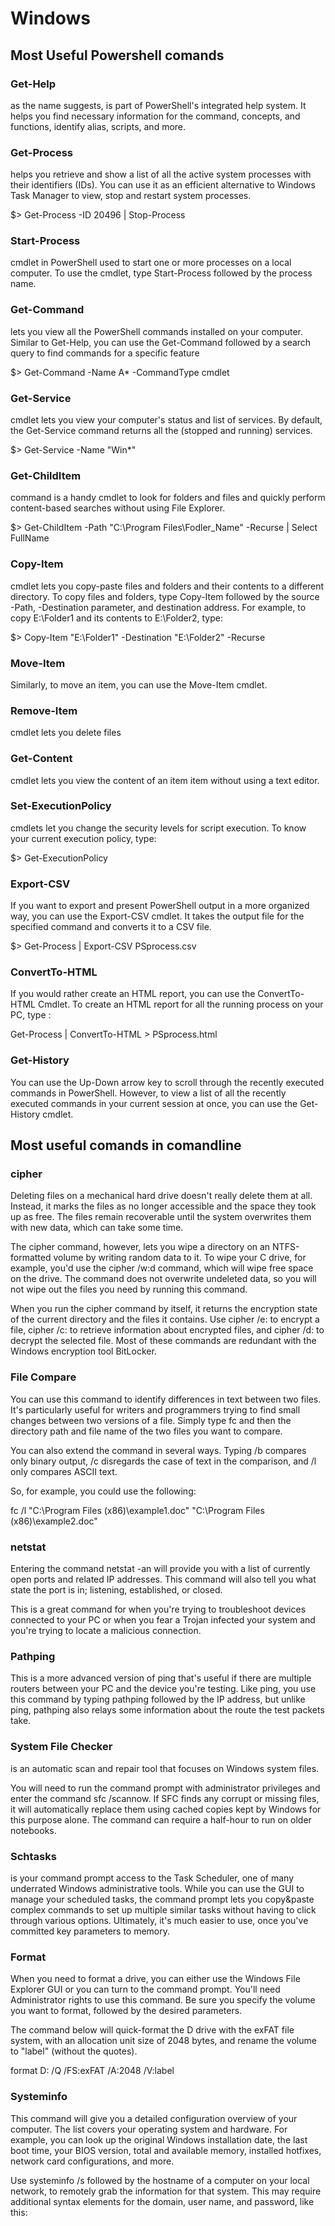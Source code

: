 # Windows 

## Most Useful Powershell comands

### Get-Help
as the name suggests, is part of PowerShell's integrated help system. 
It helps you find necessary information for the command, concepts, and functions, identify alias, scripts, and more.

### Get-Process
helps you retrieve and show a list of all the active system processes with their identifiers (IDs). 
You can use it as an efficient alternative to Windows Task Manager to view, stop and restart system processes.

$> Get-Process -ID 20496 | Stop-Process

### Start-Process 
 cmdlet in PowerShell used to start one or more processes on a local computer. To use the cmdlet, type Start-Process followed by the process name. 

### Get-Command 
 lets you view all the PowerShell commands installed on your computer. 
 Similar to Get-Help, you can use the Get-Command followed by a search query to find commands for a specific feature

$> Get-Command -Name A* -CommandType cmdlet

### Get-Service 
cmdlet lets you view your computer's status and list of services. By default, the Get-Service command returns all the (stopped and running) services.

$> Get-Service -Name "Win*"

### Get-ChildItem 
command is a handy cmdlet to look for folders and files and quickly perform content-based searches without using File Explorer.

$> Get-ChildItem -Path "C:\Program Files\Fodler_Name" -Recurse | Select FullName

### Copy-Item 
cmdlet lets you copy-paste files and folders and their contents to a different directory. To copy files and folders, 
type Copy-Item followed by the source -Path, -Destination parameter, 
and destination address. For example, to copy E:\Folder1 and its contents to E:\Folder2, type:

$> Copy-Item "E:\Folder1" -Destination "E:\Folder2" -Recurse

### Move-Item
Similarly, to move an item, you can use the Move-Item cmdlet.

### Remove-Item 
cmdlet lets you delete files

### Get-Content 
cmdlet lets you view the content of an item item without using a text editor.

### Set-ExecutionPolicy 
cmdlets let you change the security levels for script execution.
To know your current execution policy, type:

$> Get-ExecutionPolicy

### Export-CSV
If you want to export and present PowerShell output in a more organized way, you can use the Export-CSV cmdlet. It takes the output file for the specified command and converts it to a CSV file.

$> Get-Process | Export-CSV PSprocess.csv

### ConvertTo-HTML
If you would rather create an HTML report, you can use the ConvertTo-HTML Cmdlet. To create an HTML report for all the running process on your PC, type :

Get-Process | ConvertTo-HTML > PSprocess.html

### Get-History
You can use the Up-Down arrow key to scroll through the recently executed commands in PowerShell. However, to view a list of all the recently executed commands in your current session at once, you can use the Get-History cmdlet.

## Most useful comands in comandline

### cipher
Deleting files on a mechanical hard drive doesn't really delete them at all. Instead, it marks the files as no longer accessible and the space they took up as free. The files remain recoverable until the system overwrites them with new data, which can take some time.

The cipher command, however, lets you wipe a directory on an NTFS-formatted volume by writing random data to it. To wipe your C drive, for example, you'd use the cipher /w:d command, which will wipe free space on the drive. The command does not overwrite undeleted data, so you will not wipe out the files you need by running this command.

When you run the cipher command by itself, it returns the encryption state of the current directory and the files it contains. Use cipher /e:<filename> to encrypt a file, cipher /c:<filename> to retrieve information about encrypted files, and cipher /d:<filename> to decrypt the selected file. Most of these commands are redundant with the Windows encryption tool BitLocker.
 
### File Compare
You can use this command to identify differences in text between two files. It's particularly useful for writers and programmers trying to find small changes between two versions of a file. Simply type fc and then the directory path and file name of the two files you want to compare.

You can also extend the command in several ways. Typing /b compares only binary output, /c disregards the case of text in the comparison, and /l only compares ASCII text.

So, for example, you could use the following:

fc /l "C:\Program Files (x86)\example1.doc" "C:\Program Files (x86)\example2.doc"
 
### netstat
 Entering the command netstat -an will provide you with a list of currently open ports and related IP addresses. This command will also tell you what state the port is in; listening, established, or closed.

This is a great command for when you're trying to troubleshoot devices connected to your PC or when you fear a Trojan infected your system and you're trying to locate a malicious connection.
 
 ### Pathping 
 This is a more advanced version of ping that's useful if there are multiple routers between your PC and the device you're testing. Like ping, you use this command by typing pathping followed by the IP address, but unlike ping, pathping also relays some information about the route the test packets take.
 
### System File Checker
 is an automatic scan and repair tool that focuses on Windows system files.

You will need to run the command prompt with administrator privileges and enter the command sfc /scannow. If SFC finds any corrupt or missing files, it will automatically replace them using cached copies kept by Windows for this purpose alone. The command can require a half-hour to run on older notebooks.
 
### Schtasks
 is your command prompt access to the Task Scheduler, one of many underrated Windows administrative tools. While you can use the GUI to manage your scheduled tasks, the command prompt lets you copy&paste complex commands to set up multiple similar tasks without having to click through various options. Ultimately, it's much easier to use, once you've committed key parameters to memory.
 
 ### Format
 
 When you need to format a drive, you can either use the Windows File Explorer GUI or you can turn to the command prompt. You'll need Administrator rights to use this command. Be sure you specify the volume you want to format, followed by the desired parameters.

The command below will quick-format the D drive with the exFAT file system, with an allocation unit size of 2048 bytes, and rename the volume to "label" (without the quotes).

format D: /Q /FS:exFAT /A:2048 /V:label

 ### Systeminfo
 This command will give you a detailed configuration overview of your computer. The list covers your operating system and hardware. For example, you can look up the original Windows installation date, the last boot time, your BIOS version, total and available memory, installed hotfixes, network card configurations, and more.

Use systeminfo /s followed by the hostname of a computer on your local network, to remotely grab the information for that system. This may require additional syntax elements for the domain, user name, and password, like this:
